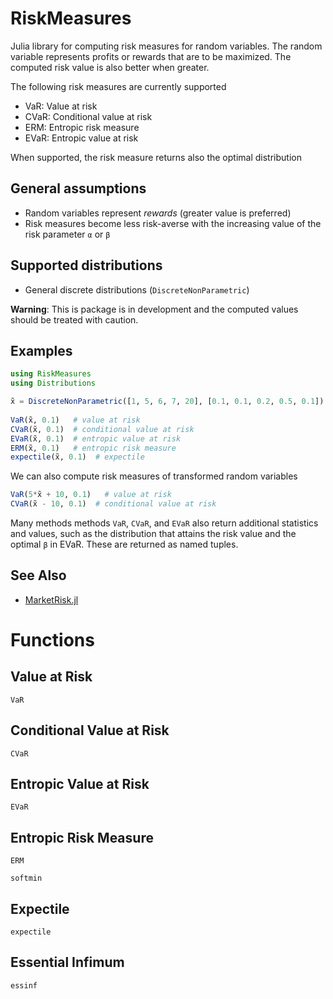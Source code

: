 RiskMeasures
============

Julia library for computing risk measures for random variables. The random variable represents profits or rewards that are to be maximized. The computed risk value is also better when greater.

The following risk measures are currently supported

- VaR: Value at risk
- CVaR: Conditional value at risk
- ERM: Entropic risk measure
- EVaR: Entropic value at risk

When supported, the risk measure returns also the optimal distribution 

## General assumptions

- Random variables represent *rewards* (greater value is preferred)
- Risk measures become less risk-averse with the increasing value of the risk parameter `α` or `β` 

## Supported distributions

- General discrete distributions (`DiscreteNonParametric`)

**Warning**: This is package is in development and the computed values should be treated with caution. 

## Examples

```Julia
using RiskMeasures
using Distributions

x̃ = DiscreteNonParametric([1, 5, 6, 7, 20], [0.1, 0.1, 0.2, 0.5, 0.1])
 
VaR(x̃, 0.1)   # value at risk
CVaR(x̃, 0.1)  # conditional value at risk
EVaR(x̃, 0.1)  # entropic value at risk
ERM(x̃, 0.1)   # entropic risk measure
expectile(x̃, 0.1)  # expectile
```

We can also compute risk measures of transformed random variables

```Julia
VaR(5*x̃ + 10, 0.1)   # value at risk
CVaR(x̃ - 10, 0.1)  # conditional value at risk
```

Many methods methods `VaR`, `CVaR`, and `EVaR` also return additional statistics and values, such as the distribution that attains the risk value and the optimal `β` in EVaR. These are returned as named tuples.

## See Also

- [MarketRisk.jl](https://github.com/mpkuperman/MarketRisk.jl)


# Functions

## Value at Risk

```@docs
VaR
```

## Conditional Value at Risk

```@docs
CVaR
```

## Entropic Value at Risk


```@docs
EVaR
```

## Entropic Risk Measure

```@docs
ERM
```

```@docs
softmin
```

## Expectile

```@docs
expectile
```

## Essential Infimum

```@docs
essinf
```
